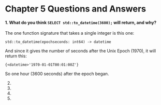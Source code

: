 # Chapter 5 Questions and Answers

#### 1. What do you think `SELECT std::to_datetime(3600);` will return, and why?

The one function signature that takes a single integer is this one:

```
std::to_datetime(epochseconds: int64) -> datetime
```

And since it gives the number of seconds after the Unix Epoch (1970), it will return this:

`{<datetime>'1970-01-01T00:01:00Z'}`

So one hour (3600 seconds) after the epoch began.

2.

3.

4.

5.
